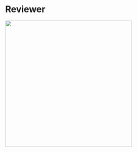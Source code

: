 # Reviewer


<img src="https://github.com/panther222128/Reviewer/assets/61342175/0011302e-db91-42cd-bfa5-34a53fa9f8b4"  width="400"/>
